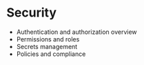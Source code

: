 # Security

- Authentication and authorization overview
- Permissions and roles
- Secrets management
- Policies and compliance